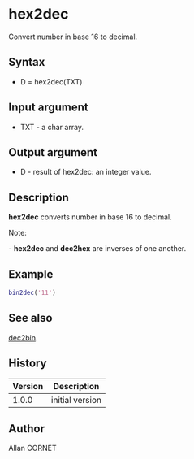 # hex2dec

Convert number in base 16 to decimal.

## Syntax

- D = hex2dec(TXT)

## Input argument

- TXT - a char array.

## Output argument

- D - result of hex2dec: an integer value.

## Description

  <p><b>hex2dec</b> converts number in base 16 to decimal.</p>
  <p>Note:</p>
  <p> - <b>hex2dec</b> and <b>dec2hex</b> are inverses of one another.</p>

## Example

```matlab
bin2dec('11')
```

## See also

[dec2bin](dec2bin.md).

## History

| Version | Description     |
| ------- | --------------- |
| 1.0.0   | initial version |

## Author

Allan CORNET
